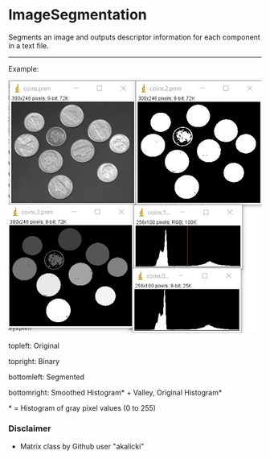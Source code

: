 # ImageSegmentation

Segments an image and outputs descriptor information for each component in a text file.

---

Example:

![A Screenshot!](tests/coins_example.jpg?raw=true "Original, Binary, Segmented, Smoothed Histogram + Valley, Original Histogram")

topleft: Original

topright: Binary

bottomleft: Segmented

bottomright: Smoothed Histogram* + Valley, Original Histogram*

\* = Histogram of gray pixel values (0 to 255)


### Disclaimer
 - Matrix class by Github user "akalicki"
